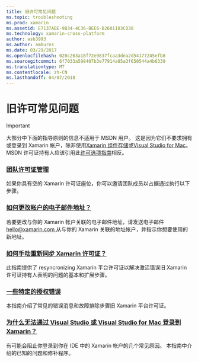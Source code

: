 ```yaml
---
title: 旧许可常见问题
ms.topic: troubleshooting
ms.prod: xamarin
ms.assetid: E7137ABE-9B34-4C36-BEE6-B2601183CD38
ms.technology: xamarin-cross-platform
author: asb3993
ms.author: amburns
ms.date: 03/29/2017
ms.openlocfilehash: 020c263a18f72e9837fcaa3dea2d54177245efb8
ms.sourcegitcommit: 6f7033a598407b3e77914a85a3f650544a4b6339
ms.translationtype: MT
ms.contentlocale: zh-CN
ms.lasthandoff: 04/07/2018
---
```

# <a name="legacy-license-frequently-asked-questions"></a>旧许可常见问题

> [!IMPORTANT]
> 大部分中下面的指导原则的信息不适用于 MSDN 用户。 这是因为它们不要求拥有或登录到 Xamarin 帐户，除非使用[Xamarin 组件存储](https://components.xamarin.com/)或[Visual Studio for Mac](~/cross-platform/get-started/requirements.md)。 MSDN 许可证持有人应该引用此[许可选项指南](~/cross-platform/get-started/requirements.md)相反。


### <a name="team-license-managementteam-managementmd"></a>[团队许可证管理](team-management.md)
如果你具有空的 Xamarin 许可证座位，你可以邀请团队成员以占据通过执行以下步骤。

### <a name="how-do-i-change-my-accounts-email-addresschange-emailmd"></a>[如何更改帐户的电子邮件地址？](change-email.md)
若要更改与你的 Xamarin 帐户关联的电子邮件地址，请发送电子邮件[ hello@xamarin.com ](mailto:hello@xamarin.com)从与你的 Xamarin 关联的地址帐户，并指示你想要使用的新地址。 

### <a name="how-do-i-manually-resynchronize-xamarin-licensesresync-licensesmd"></a>[如何手动重新同步 Xamarin 许可证？](resync-licenses.md)
此指南提供了 resyncronizing Xamarin 平台许可证以解决激活错误旧 Xamarin 许可证持有人表明的问题的基本和扩展步骤。

### <a name="some-specific-licensing-errorslicensing-errorsmd"></a>[一些特定的授权错误](licensing-errors.md)
本指南介绍了常见的错误消息和故障排除步骤旧 Xamarin 平台许可证。

### <a name="why-cant-i-log-into-xamarin-in-visual-studio-or-visual-studio-for-maclogin-troubleshootingmd"></a>[为什么无法通过 Visual Studio 或 Visual Studio for Mac 登录到 Xamarin？](login-troubleshooting.md)
有可能会阻止你登录到你在 IDE 中的 Xamarin 帐户的几个常见原因。 本指南中介绍的已知的问题和修补程序。
